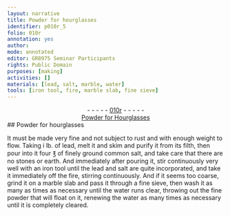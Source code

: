 ```yaml
---
layout: narrative
title: Powder for hourglasses
identifier: p010r_5
folio: 010r
annotation: yes
author:
mode: annotated
editor: GR8975 Seminar Participants
rights: Public Domain
purposes: [making]
activities: []
materials: [lead, salt, marble, water]
tools: [iron tool, fire, marble slab, fine sieve]
---
```


 <div class="folio" align="center">- - - - - <a href="http://gallica.bnf.fr/ark:/12148/btv1b10500001g/f25.image" target="_blank">010r</a> - - - - - </div> <div class="annotation" align="center"><a href="https://drive.google.com/drive/folders/0BwJi-u8sfkVDfm81MDNTQVNkanRWVXlndmtjMHAwRVFuRDAxWWNiLU5hN0EwdFVfSmg3bEU" target="_blank">Powder for Hourglasses</a> </div> 
## Powder for hourglasses

 
  It must be made very fine and not subject to rust and with enough weight to flow. Taking i <span class="unit">lb.</span> of <span class="material">lead</span>, melt it and skim and purify it from its filth, then pour into it four <span class="unit">℥</span> of <span class="material_format">finely ground common <span class="material">salt</span></span>, and take care that there are no stones or earth. And immediately after pouring it, stir continuously very well with an <span class="tool">iron tool</span> until the <span class="material">lead</span> and <span class="material">salt</span> are quite incorporated, and take it immediately off the <span class="tool">fire</span>, stirring continuously. And if it seems too coarse, grind it on a <span class="tool"><span class="material_format"><span class="material">marble</span> slab</span></span> and pass it through a <span class="tool">fine sieve</span>, then wash it as many as times as necessary until the <span class="material">water</span> runs clear, throwing out the fine powder that will float on it, renewing the <span class="material">water</span> as many times as necessary until it is completely cleared. 
 